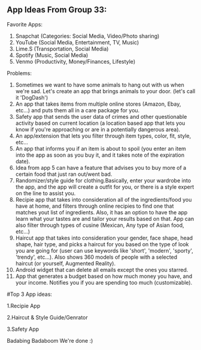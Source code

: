 ## App Ideas From Group 33:
Favorite Apps:

1. Snapchat (Categories: Social Media, Video/Photo sharing)
2. YouTube (Social Media, Entertainment, TV, Music)
3. Lime.S (Transportation, Social Media)
4. Spotify (Music, Social Media)
5. Venmo (Productivity, Money/Finances, Lifestyle)

Problems:
1. Sometimes we want to have some animals to hang out with us when we're sad. Let's create an app that brings animals to your door. (let's call it 'DogDash')
2. An app that takes items from multiple online stores (Amazon, Ebay, etc...) and puts them all in a care package for you.
3. Safety app that sends the user data of crimes and other questionable activity based on current location (a location based app that lets you know if you're approaching or are in a potentially dangerous area).
4. An app/extension that lets you filter through item types, color, fit, style, etc...
5. An app that informs you if an item is about to spoil (you enter an item into the app as soon as you buy it, and it takes note of the expiration date). 
6. Idea from app 5 can have a feature that advises you to buy more of a certain food that just ran out/went bad.
7. Randomizer/style guide for clothing.Basically, enter your wardrobe into the app, and the app will create a outfit for you, or there is a style expert on the line to assist you.
8. Recipie app that takes into consideration all of the ingredients/food you have at home, and filters through online recipies to find one that matches yout list of ingredients. Also, it has an option to have the app learn what your tastes are and tailor your results based on that. App can also filter through types of cusine (Mexican, Any type of Asian food, etc...)
9. Haircut app that takes into consideration your gender, face shape, head shape, hair type, and picks a haircut for you based on the type of look you are going for (user can use keywords like 'short', 'modern', 'sporty', 'trendy', etc...). Also shows 360 models of people with a selected haircut (or yourself, Augmented Reality).
10. Android widget that can delete all emails except the ones you starred.
11. App that generates a budget based on how much money you have, and your income. Notifies you if you are spending too much (customizable).

#Top 3 App ideas:

1.Recipie App 

2.Haircut & Style Guide/Genrator

3.Safety App

Badabing Badaboom We're done  :)
